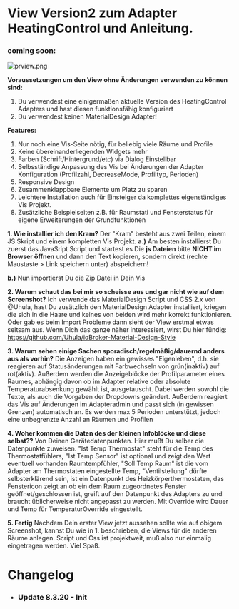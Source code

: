 

# View Version2 zum Adapter HeatingControl und Anleitung. 

### coming soon:

![prview.png](/admin/prview.png) 

**Voraussetzungen um den View ohne Änderungen verwenden zu können sind:**
1. Du verwendest eine einigermaßen aktuelle Version des HeatingControl Adapters und hast diesen funktionsfähig konfiguriert
2. Du verwendest keinen MaterialDesign Adapter!

**Features:**
1. Nur noch eine Vis-Seite nötig, für beliebig viele Räume und Profile
2. Keine übereinanderliegenden Widgets mehr
3. Farben (Schrift/Hintergrund/etc) via Dialog Einstellbar
4. Selbsständige Anpassung des Vis bei Änderungen der Adapter Konfiguration (Profilzahl, DecreaseMode, Profiltyp, Perioden)
5. Responsive Design
6. Zusammenklappbare Elemente um Platz zu sparen
7. Leichtere Installation auch für Einsteiger da komplettes eigenständiges Vis Projekt.
8. Zusätzliche Beispielseiten z.B. für Raumstati und Fensterstatus für eigene Erweiterungen der Grundfunktionen


**1. Wie installier ich den Kram?**
Der "Kram" besteht aus zwei Teilen, einem JS Skript und einem kompletten Vis Projekt.
**a.)**  Am besten installierst Du zuerst das JavaSript Script und startest es
Die **js Dateien** bitte **NICHT im Browser öffnen** und dann den Text kopieren, sondern direkt (rechte Maustaste > Link speichern unter) abspeichern!

**b.)** Nun importierst Du die Zip Datei in Dein Vis



**2. Warum schaut das bei mir so scheisse aus und gar nicht wie auf dem Screenshot?**
Ich verwende das MaterialDesign Script und CSS 2.x von @Uhula, hast Du zusätzlich den MaterialDesign Adapter installiert, kriegen die sich in die Haare und keines von beiden wird mehr korrekt funktionieren. Oder gab es beim Import Probleme dann sieht der View erstmal etwas seltsam aus. Wenn Dich das ganze näher interessiert, wirst Du hier fündig: https://github.com/Uhula/ioBroker-Material-Design-Style

**3. Warum sehen einige Sachen sporadisch/regelmäßig/dauernd anders aus als vorhin?**
Die Anzeigen haben ein gewisses "Eigenleben", d.h. sie reagieren auf Statusänderungen mit Farbwechseln von grün(inaktiv) auf rot(aktiv). Außerdem werden die Anzeigeblöcke der Profilparameter eines Raumes, abhängig davon ob im Adapter relative oder absolute Temperaturabsenkung gewählt ist, ausgetauscht. Dabei werden sowohl die Texte, als auch die Vorgaben der Dropdowns geändert.
Außerdem reagiert das Vis auf Änderungen im Adapteradmin und passt sich (in gewissen Grenzen) automatisch an. Es werden max 5 Perioden unterstützt, jedoch eine unbegrenzte Anzahl an Räumen und Profilen

**4. Woher kommen die Daten des der kleinen Infoblöcke und diese selbst??**
Von Deinen Gerätedatenpunkten. Hier mußt Du selber die Datenpunkte zuweisen. "Ist Temp Thermostat" steht für die Temp des Thermostatfühlers, "Ist Temp Sensor" ist optional und zeigt den Wert eventuell vorhanden Raumtempfühler, "Soll Temp Raum" ist die vom Adapter am Thermostaten eingestellte Temp, "Ventilstellung" dürfte selbsterklärend sein, ist ein Datenpunkt des Heizkörperthermostaten, das Fenstericon zeigt an ob ein dem Raum zugeordnetes Fenster geöffnet/geschlossen ist, greift auf den Datenpunkt des Adapters zu und braucht üblicherweise nicht angepasst zu werden. Mit Override wird Dauer und Temp für TemperaturOverride eingestellt.



**5. Fertig**
Nachdem Dein erster View jetzt aussehen sollte wie auf obigem Screenshot, kannst Du wie in 1. beschrieben, die Views für die anderen Räume anlegen. Script und Css ist projektweit, muß also nur einmalig eingetragen werden. Viel Spaß.

# Changelog

* ### Update 8.3.20 - Init 

